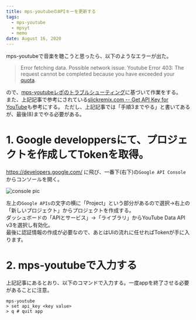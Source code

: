 ```yaml
---
title: mps-youtubeのAPIキーを更新する
tags:
  - mps-youtube
  - mpsyt
  - memo
date: August 16, 2020
---
```


mps-youtubeで音楽を聴こうと思ったら、以下のようなエラーが出た。

> Error fetching data. Possible network issue.
Youtube Error 403: The request cannot be completed because you have exceeded your <a href="/youtube/v3/getting-started#quota">quota</a>.


ので、[mps-youtubeレポのトラブルシューティング](https://github.com/mps-youtube/mps-youtube/wiki/Troubleshooting#youtube-error-403-the-request-cannot-be-completed-because-you-have-exceeded-your-quota)に基づいて作業をする。  
また、上記記事で参考にされている[slickremix.com -- Get API Key for YouTube](https://www.slickremix.com/docs/get-api-key-for-youtube/)も参考にする。
ただし、上記記事では「手順3までやる」と書いてあるが、最後(8)までやる必要がある。

# 1. Google developpersにて、プロジェクトを作成してTokenを取得。

<https://developers.google.com/> に飛び、一番下(右下)の`Google API Console`からコンソールを開く。

![console pic](/images/console_place.png)

左上の`Google APIs`の文字の横に「Project」という部分があるので選択→右上の「新しいプロジェクト」からプロジェクトを作成する。  
ダッシュボードの「APIとサービス」→「ライブラリ」からYouTube Data API v3を選択し有効化。  
最後に認証情報の作成が必要なので、あとはUIの流れに任せればTokenが手に入ります。  



# 2. mps-youtubeで入力する

上記記事にあるとおり、以下のコマンドで入力する。一度appを終了させる必要があることに注意。

```
mps-youtube
> set api_key <key value>
> q # quit app
```
